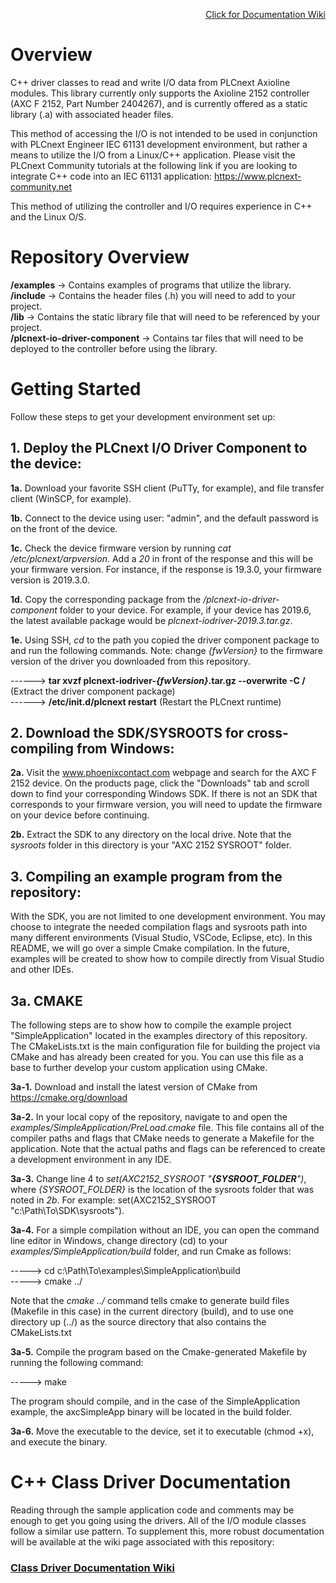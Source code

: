 <p align="right"><a href="https://github.com/sdurbin-pxc/plcnext-io-drivers-cpp/wiki">Click for Documentation Wiki</a></p>  

# Overview

C++ driver classes to read and write I/O data from PLCnext Axioline modules. This library currently only supports the Axioline 2152 controller (AXC F 2152, Part Number 2404267), and is currently offered as a static library (.a) with associated header files.

This method of accessing the I/O is not intended to be used in conjunction with PLCnext Engineer IEC 61131 development environment, but rather a means to utilize the I/O from a Linux/C++ application. Please visit the PLCnext Community tutorials at the following link if you are looking to integrate C++ code into an IEC 61131 application:  https://www.plcnext-community.net

This method of utilizing the controller and I/O requires experience in C++ and the Linux O/S.

# Repository Overview

**/examples** -> Contains examples of programs that utilize the library.  
**/include**  -> Contains the header files (.h) you will need to add to your project.  
**/lib**      -> Contains the static library file that will need to be referenced by your project.  
**/plcnext-io-driver-component**  -> Contains tar files that will need to be deployed to the controller before using the library.  

# Getting Started

Follow these steps to get your development environment set up:

## 1. Deploy the PLCnext I/O Driver Component to the device:

**1a.** Download your favorite SSH client (PuTTy, for example), and file transfer client (WinSCP, for example).

**1b.** Connect to the device using user: "admin", and the default password is on the front of the device.

**1c.** Check the device firmware version by running *cat /etc/plcnext/arpversion*.  Add a *20* in front of the response and this will be your firmware version. For instance, if the response is 19.3.0, your firmware version is 2019.3.0.

**1d.** Copy the corresponding package from the */plcnext-io-driver-component* folder to your device. For example, if your device has 2019.6, the latest available package would be *plcnext-iodriver-2019.3.tar.gz*.

**1e.** Using SSH, *cd* to the path you copied the driver component package to and run the following commands. Note: change *{fwVersion}* to the firmware version of the driver you downloaded from this repository.

------> **tar xvzf plcnext-iodriver-*{fwVersion}*.tar.gz --overwrite -C /** (Extract the driver component package)  
------> **/etc/init.d/plcnext restart** (Restart the PLCnext runtime)  

## 2. Download the SDK/SYSROOTS for cross-compiling from Windows:

**2a.** Visit the www.phoenixcontact.com webpage and search for the AXC F 2152 device. On the products page, click the "Downloads" tab and scroll down to find your corresponding Windows SDK.  If there is not an SDK that corresponds to your firmware version, you will need to update the firmware on your device before continuing.

**2b.** Extract the SDK to any directory on the local drive. Note that the *sysroots* folder in this directory is your "AXC 2152 SYSROOT" folder.

## 3. Compiling an example program from the repository:

With the SDK, you are not limited to one development environment. You may choose to integrate the needed compilation flags and sysroots path into many different environments (Visual Studio, VSCode, Eclipse, etc).  In this README, we will go over a simple Cmake compilation. In the future, examples will be created to show how to compile directly from Visual Studio and other IDEs.

## 3a. CMAKE

The following steps are to show how to compile the example project "SimpleApplication" located in the examples directory of this repository.  The CMakeLists.txt is the main configuration file for building the project via CMake and has already been created for you. You can use this file as a base to further develop your custom application using CMake.

**3a-1.** Download and install the latest version of CMake from https://cmake.org/download  

**3a-2.** In your local copy of the repository, navigate to and open the *examples/SimpleApplication/PreLoad.cmake* file. This file contains all of the compiler paths and flags that CMake needs to generate a Makefile for the application.  Note that the actual paths and flags can be referenced to create a development environment in any IDE.

**3a-3.** Change line 4 to *set(AXC2152_SYSROOT "**{SYSROOT_FOLDER**")*, where *{SYSROOT_FOLDER}* is the location of the sysroots folder that was noted in *2b*.  For example:  set(AXC2152_SYSROOT "c:\Path\To\SDK\sysroots").

**3a-4.** For a simple compilation without an IDE, you can open the command line editor in Windows, change directory (cd) to your *examples/SimpleApplication/build* folder, and run Cmake as follows:

-----> cd c:\Path\To\examples\SimpleApplication\build  
-----> cmake ../  

Note that the *cmake ../* command tells cmake to generate build files (Makefile in this case) in the current directory (build), and to use one directory up (../) as the source directory that also contains the CMakeLists.txt  

**3a-5.** Compile the program based on the Cmake-generated Makefile by running the following command:  

-----> make  

The program should compile, and in the case of the SimpleApplication example, the axcSimpleApp binary will be located in the build folder.  

**3a-6.**  Move the executable to the device, set it to executable (chmod +x), and execute the binary.  

# C++ Class Driver Documentation

Reading through the sample application code and comments may be enough to get you going using the drivers. All of the I/O module classes follow a similar use pattern.  To supplement this, more robust documentation will be available at the wiki page associated with this repository: 

### [Class Driver Documentation Wiki](https://github.com/sdurbin-pxc/plcnext-io-drivers-cpp/wiki)
